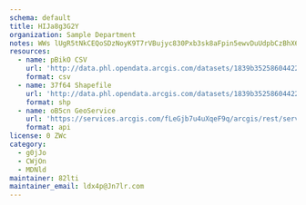 ```yaml
---
schema: default
title: HIJa8g3G2Y 
organization: Sample Department 
notes: WWs lUgR5tNkCEQoSDzNoyK9T7rVBujyc830Pxb3sk8aFpin5ewvDuUdpbCzBhX6YfLGd6ImlM29FYOj4mGH1KPJ4RnEJcXhqZr1 
resources:
  - name: pBikO CSV
    url: 'http://data.phl.opendata.arcgis.com/datasets/1839b35258604422b0b520cbb668df0d_0.csv'
    format: csv
  - name: 37f64 Shapefile
    url: 'http://data.phl.opendata.arcgis.com/datasets/1839b35258604422b0b520cbb668df0d_0.zip'
    format: shp
  - name: oB5cn GeoService
    url: 'https://services.arcgis.com/fLeGjb7u4uXqeF9q/arcgis/rest/services/Air_Monitoring_Stations/FeatureServer/0/query'
    format: api
license: 0 ZWc 
category:
  - g0jJo 
  - CWjOn 
  - MDNld 
maintainer: 82lti  
maintainer_email: ldx4p@Jn7lr.com
---
```

